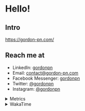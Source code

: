 # Hello!

## Intro

<https://gordon-pn.com/>

## Reach me at

- LinkedIn: [gordonpn](https://www.linkedin.com/in/gordonpn/)
- Email: [contact@gordon-pn.com](mailto:contact@gordon-pn.com)
- Facebook Messenger: [gordonpn](https://www.messenger.com/t/Gordonpn)
- Twitter: [@gordonpn](https://twitter.com/Gordonpn)
- Instagram: [@gordonpn](https://www.instagram.com/gordonpn/)

<details>
  <summary>Metrics</summary>

  <img align="center" src="https://github.com/gordonpn/gordonpn/blob/master/github-metrics.svg" alt="GitHub Metrics">

</details>

<details>
  <summary>WakaTime</summary>

  <!--START_SECTION:waka-->
📊 **This Week I Spent My Time On** 

```text
💬 Programming Languages: 
Java                     17 hrs 10 mins      ██████████░░░░░░░░░░░░░░░   40.59 % 
Other                    14 hrs 8 mins       ████████░░░░░░░░░░░░░░░░░   33.42 % 
Brazil Dependency Config 5 hrs 9 mins        ███░░░░░░░░░░░░░░░░░░░░░░   12.20 % 
XML                      2 hrs 26 mins       █░░░░░░░░░░░░░░░░░░░░░░░░   05.76 % 
Markdown                 1 hr 10 mins        █░░░░░░░░░░░░░░░░░░░░░░░░   02.79 % 

🔥 Editors: 
Chrome                   22 hrs 23 mins      █████████████░░░░░░░░░░░░   52.89 % 
IntelliJ IDEA            9 hrs 51 mins       ██████░░░░░░░░░░░░░░░░░░░   23.30 % 
iTerm2                   5 hrs 44 mins       ███░░░░░░░░░░░░░░░░░░░░░░   13.56 % 
Slack                    1 hr 34 mins        █░░░░░░░░░░░░░░░░░░░░░░░░   03.71 % 
MicrosoftOutlook         55 mins             █░░░░░░░░░░░░░░░░░░░░░░░░   02.19 % 
```


 Last Updated on 04/03/2025 10:25:21 UTC
<!--END_SECTION:waka-->
</details>
